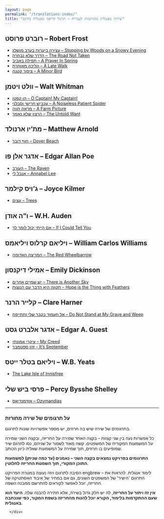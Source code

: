 ```yaml
---
layout: page
permalink: "/translations-index/"
title: "יצירות באנגלית מתורגמות לעברית – תרגול קריאה באנגלית בחינם"
---
```




<div class="container px-4 px-lg-5">
  <div class="row gx-4 gx-lg-5 justify-content-center">
      <div class="col-md-10 col-lg-8 col-xl-7">
          <!-- Post preview-->
          
<h2>רוברט פרוסט – Robert Frost</h2>
<ul>
    <li><a href="/stopping-by-woods-on-a-snowy-evening/">
    עצירה ביערות בערב מושלג – Stopping by Woods on a Snowy Evening
    </a></li>
    <li><a href="/the-road-not-taken/">
    הדרך שלא נבחרה – The Road Not Taken</a></li>
    <li><a href="/a-prayer-in-spring/">
    תפילה באביב – A Prayer In Spring</a></li>
    <li><a href="/a-late-walk/">הליכה מאוחרת – A Late Walk</a></li>
    <li><a href="/a-minor-bird/">ציפור קטנה – A Minor Bird</a></li>
</ul>


<h2>וולט ויטמן – Walt Whitman</h2>
<ul>
    <li><a href="/o-captain/">הו קפטן – O Captain! My Captain!</a></li>
    <li><a href="/a-noiseless-patient-spider/">עכביש חרישי וסבלני – A Noiseless Patient Spider</a></li>
    <li><a href="/a-farm-picture/">מראה חווה – A Farm Picture</a></li>
    <li><a href="/the-untold-want/">הרצון שלא נאמר – The Untold Want</a></li>
</ul>
<h2>מת’יו ארנולד – Matthew Arnold</h2>
<ul>
    <li><a href="/dover-beach/">חוף דובר – Dover Beach</a></li>
</ul>
<h2>אדגר אלן פו – Edgar Allan Poe</h2>
<ul>
    <li><a href="/the-raven/">העורב – The Raven</a></li>
    <li><a href="/annabel-lee/">אנבל לי – Annabel Lee</a></li>
</ul>
<h2>ג’ויס קילמר – Joyce Kilmer</h2>
<ul>
    <li><a href="/trees/">עצים – Trees</a></li>
</ul>
<h2>ו”ה אודן – W.H. Auden</h2>
<ul>
    <li><a href="/if-i-could-tell-you/">אם הייתי יכול לומר לך – If I Could Tell You</a></li>
</ul>
<h2>ויליאם קרלוס ויליאמס – William Carlos Williams</h2>
<ul>
    <li><a href="/the-red-wheelbarrow/">המריצה האדומה – The Red Wheelbarrow</a></li>
</ul>
<h2>אמילי דיקנסון – Emily Dickinson</h2>
<ul>
    <li><a href="/there-is-another-sky/">יש שמיים אחרים – There is Another Sky</a></li>
    <li><a href="/hope-is-the-thing-with-feathers/">תקווה היא הדבר עם הנוצות – Hope is the Thing with Feathers</a></li>
</ul>
<h2>קלייר הרנר – Clare Harner</h2>
<ul>
    <li><a href="/do-not-stand-at-my-grave-and-weep/">אל תעמוד בקבר שלי ותתייפח – Do Not Stand at My Grave and Weep</a></li>
</ul>
<h2>אדגר אלברט גסט – Edgar A. Guest</h2>
<ul>
    <li><a href="/my-creed/">עיקרי אמונתי – My Creed</a></li>
    <li><a href="/its-september/">זהו ספטמבר – It’s September</a></li>
</ul>
<h2>ויליאם בטלר ייטס – W.B. Yeats</h2>
<ul>
    <li><a href="/the-lake-isle-of-innisfree/">The Lake Isle of Innisfree</a></li>
</ul>

<h2>פרסי ביש שלי – Percy Bysshe Shelley</h2>
<ul>
    <li><a href="/ozymandias/">אוזימנדיאס – Ozymandias</a></li>
</ul>

<hr>
<h3>על תרגומים של שירה מחורזת</h3>

<p>בתרגומים של שירה שיש בה חרוזים, יש מספר אפשרויות שונות לתרגום.</p>

<p>כל אפשרות נעה בין שני קצוות – בקצה האחד שמירה על החריזה, ובקצה השני שמירה על המשמעות המקורית של המשפטים. קשה מאוד לשמור על שניהם, נסו לתרגם שיר שמופיעים בו חרוזים, תוך שמירה על המשמעות שאליה כיוון הכותב.</p>

<p><strong>התרגומים בפרויקט נמצאים בקצה השני – נאמנים (עד כמה שניתן) למשמעות התוכן המקורי, תוך השמטת החריזה לחלוטין</strong>.</p>

<p>הסיבה לתרגום הזה נעוצה במטרת הפרויקט engbrew – לימוד אנגלית. להראות את התרגום 'הישיר' של המשפטים השונים, גם אם במחיר של איבוד האסתטיקה של החריזה, יוכל לאפשר לקוראים להתרשם ממבנה השפה.</p>

<p><strong>אין זה ויתור על החריזה</strong>, לה יש חלק גדול בשירה, אלא חתירה להבנה שלה. <strong>היעד הוא שעם ההתקדמות בלימוד, הקורא יוכל להנות מהחריזה בשפת המקור, כפי שנכתבה באנגלית</strong>.</p>

          
      </div>
  </div>
</div>